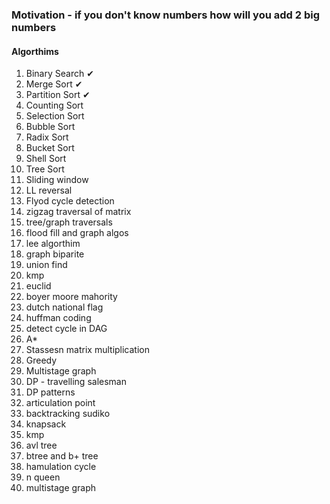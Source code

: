 ### Motivation - if you don't know numbers how will you add 2 big numbers

#### Algorthims
1. Binary Search &#x2714;
2. Merge Sort &#x2714;
3. Partition Sort &#x2714;
4. Counting Sort
5. Selection Sort
6. Bubble Sort
7. Radix Sort
8. Bucket Sort
9. Shell Sort
10. Tree Sort
11. Sliding window
12. LL reversal
13. Flyod cycle detection
14. zigzag traversal of matrix
15. tree/graph traversals
16. flood fill and graph algos
17. lee algorthim
18. graph biparite
19. union find
20. kmp
21. euclid
22. boyer moore mahority
23. dutch national flag
24. huffman coding
25. detect cycle in DAG
26. A*
27. Stassesn matrix multiplication
28. Greedy
29. Multistage graph
30. DP - travelling salesman
31. DP patterns
32. articulation point
33. backtracking sudiko
34. knapsack
35. kmp
36. avl tree
37. btree and b+ tree
38. hamulation cycle
39. n queen
40. multistage graph
